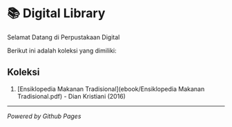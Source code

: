 # 📚 Digital Library

Selamat Datang di Perpustakaan Digital

Berikut ini adalah koleksi yang dimiliki:

## Koleksi
 1. [Ensiklopedia Makanan Tradisional](ebook/Ensiklopedia Makanan Tradisional.pdf) - Dian Kristiani (2016)

---

*Powered by Github Pages*
